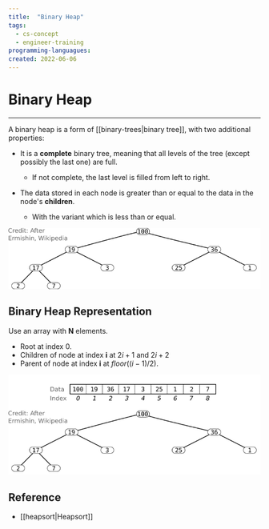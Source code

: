 ```yaml
---
title:  "Binary Heap"
tags:
  - cs-concept
  - engineer-training
programming-languagues:
created: 2022-06-06
---
```

# Binary Heap
---
A binary heap is a form of [[binary-trees|binary tree]], with two additional properties:

- It is a **complete** binary tree, meaning that all levels of the tree (except possibly the last one) are full.
    - If not complete, the last level is filled from left to right.

- The data stored in each node is greater than or equal to the data in the node's **children**.
    - With the variant which is less than or equal.

![](notes/images/binary-heap.png)

## Binary Heap Representation
Use an array with **N** elements.

- Root at index 0.
- Children of node at index **i** at $2i+1$ and $2i + 2$
- Parent of node at index **i** at $floor((i-1)/2)$.

![](notes/images/binary-heap-representation.png)

## Reference
- [[heapsort|Heapsort]]
